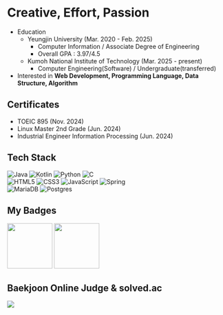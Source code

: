 # Creative, Effort, Passion
- Education
    - Yeungjin University (Mar. 2020 - Feb. 2025)
        - Computer Information / Associate Degree of Engineering
        - Overall GPA : 3.97/4.5
    - Kumoh National Institute of Technology (Mar. 2025 - present)
        - Computer Engineering(Software) / Undergraduate(transferred)
- Interested in **Web Development, Programming Language, Data Structure, Algorithm**

## Certificates
- TOEIC 895 (Nov. 2024)
- Linux Master 2nd Grade (Jun. 2024)
- Industrial Engineer Information Processing (Jun. 2024)

## Tech Stack
![Java](https://img.shields.io/badge/java-%23ED8B00.svg?style=for-the-badge&logo=openjdk&logoColor=white) ![Kotlin](https://img.shields.io/badge/kotlin-%237F52FF.svg?style=for-the-badge&logo=kotlin&logoColor=white) ![Python](https://img.shields.io/badge/python-3670A0?style=for-the-badge&logo=python&logoColor=ffdd54) ![C](https://img.shields.io/badge/c-%2300599C.svg?style=for-the-badge&logo=c&logoColor=white)
<br>
![HTML5](https://img.shields.io/badge/html5-%23E34F26.svg?style=for-the-badge&logo=html5&logoColor=white) ![CSS3](https://img.shields.io/badge/css3-%231572B6.svg?style=for-the-badge&logo=css3&logoColor=white) ![JavaScript](https://img.shields.io/badge/javascript-%23323330.svg?style=for-the-badge&logo=javascript&logoColor=%23F7DF1E) ![Spring](https://img.shields.io/badge/spring-%236DB33F.svg?style=for-the-badge&logo=spring&logoColor=white)
<br>
![MariaDB](https://img.shields.io/badge/MariaDB-003545?style=for-the-badge&logo=mariadb&logoColor=white) ![Postgres](https://img.shields.io/badge/postgres-%23316192.svg?style=for-the-badge&logo=postgresql&logoColor=white)


## My Badges
<a href="https://www.credly.com/badges/20b23b15-7d0f-4b54-b958-7c9d1f1556e4/public_url"><img width="105" height="105" alt="" src="https://images.credly.com/images/f4ccdba9-dd65-4349-baad-8f05df116443/CCNASRWE__1_.png"></a>
<a href="https://www.credly.com/badges/73081566-ffad-47e9-a288-cd7fb4d7dbd1/public_url"><img width="105" height="105" alt="" src="https://images.credly.com/images/0a6d331e-8abf-4272-a949-33f754569a76/CCNAENSA__1_.png"></a>

## Baekjoon Online Judge & solved.ac
<a href="https://solved.ac/profile/kaito_akabane" style="text-decoration: none"><img src="https://mazassumnida.wtf/api/v2/generate_badge?boj=kaito_akabane"/></a>

